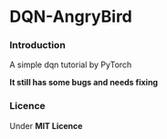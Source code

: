 # DQN-AngryBird

### Introduction

A simple dqn tutorial by PyTorch

**It still has some bugs and needs fixing**

### Licence

Under **MIT Licence**